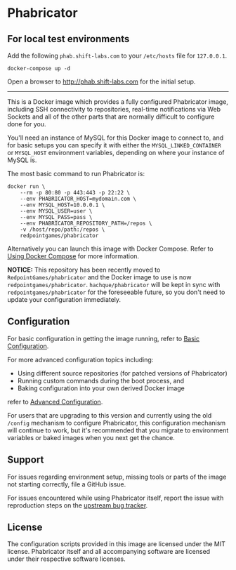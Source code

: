 # Phabricator

## For local test environments

Add the following `phab.shift-labs.com` to your `/etc/hosts` file for `127.0.0.1`.

```
docker-compose up -d
```

Open a browser to http://phab.shift-labs.com for the initial setup.

---

This is a Docker image which provides a fully configured Phabricator image, including SSH connectivity to repositories, real-time notifications via Web Sockets and all of the other parts that are normally difficult to configure done for you.

You'll need an instance of MySQL for this Docker image to connect to, and for basic setups you can specify it with either the `MYSQL_LINKED_CONTAINER` or `MYSQL_HOST` environment variables, depending on where your instance of MySQL is.

The most basic command to run Phabricator is:

```
docker run \
    --rm -p 80:80 -p 443:443 -p 22:22 \
    --env PHABRICATOR_HOST=mydomain.com \
    --env MYSQL_HOST=10.0.0.1 \
    --env MYSQL_USER=user \
    --env MYSQL_PASS=pass \
    --env PHABRICATOR_REPOSITORY_PATH=/repos \
    -v /host/repo/path:/repos \
    redpointgames/phabricator
```

Alternatively you can launch this image with Docker Compose. Refer to [Using Docker Compose](https://github.com/RedpointGames/phabricator/blob/master/DOCKER-COMPOSE.md) for more information.

**NOTICE:** This repository has been recently moved to `RedpointGames/phabricator` and the Docker image to use is now `redpointgames/phabricator`.  `hachque/phabricator` will be kept in sync with `redpointgames/phabricator` for the foreseeable future, so you don't need to update your configuration immediately.

## Configuration

For basic configuration in getting the image running, refer to [Basic Configuration](https://github.com/RedpointGames/phabricator/blob/master/BASIC-CONFIG.md).

For more advanced configuration topics including:

* Using different source repositories (for patched versions of Phabricator)
* Running custom commands during the boot process, and
* Baking configuration into your own derived Docker image

refer to [Advanced Configuration](https://github.com/RedpointGames/phabricator/blob/master/ADVANCED-CONFIG.md).

For users that are upgrading to this version and currently using the old `/config` mechanism to configure Phabricator, this configuration mechanism will continue to work, but it's recommended that you migrate to environment variables or baked images when you next get the chance.

## Support

For issues regarding environment setup, missing tools or parts of the image not starting correctly, file a GitHub issue.

For issues encountered while using Phabricator itself, report the issue with reproduction steps on the [upstream bug tracker](https://secure.phabricator.com/book/phabcontrib/article/bug_reports/).

## License

The configuration scripts provided in this image are licensed under the MIT license.  Phabricator itself and all accompanying software are licensed under their respective software licenses.
